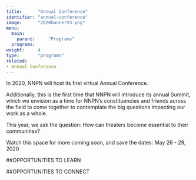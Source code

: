 ```yaml
---
title:      "Annual Conference"
identifier: "annual-conference"
image:      "2020bannerV3.png"
menu:
  main:
    parent:     "Programs"
  programs:
weight:     4
type:       "programs"
related:
- Annual Conference
---
```


<span class="lead-in">In 2020, NNPN will host its first virtual Annual Conference.</span>


Additionally, this is the first time that NNPN will introduce its annual Summit, which we envision as a time for NNPN’s constituencies and friends across the field to come together to contemplate the big questions impacting our work as a whole.

This year, we ask the question: How can theaters become essential to their communities?

Watch this space for more coming soon, and save the dates: May 26 - 29, 2020

##OPPORTUNITIES TO LEARN

##OPPORTUNITIES TO CONNECT
